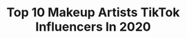 ---
title: Top 10 Makeup Artists TikTok Influencers In 2020
description: >-
  Find top makeup artists TikTok influencers in 2020. Most popular hashtags: #fyp #foryou #makeup #halloween.
platform: TikTok
hits: 301
text_top: Identify the top-rated TikTok profiles on inBeat.
text_bottom: inBeat aggregates 301 TikTok influencers like this for you to contact.
profiles:
  - username: "alyjae4real"
    fullname: >-
      Aly Jae
    bio: >-
      👑Storyteller/Actress/Makeup Artist 📧 alyjaemua@gmail.com “However, Comma” ♊️
    location: "United States"
    followers: 137400
    engagement: 2389
    commentsToLikes: 0.046685
    id: ckahxrsgywexa0i784lo10o7u
    verified: false
    hashtags: "#greenscreen, #stitch, #greenscreenvideo, #duet"
  - username: "angelaardz"
    fullname: >-
      Angela Rodríguez
    bio: >-
      ✨No permitas que tú brillo se apague ✨ MAKEUP ARTIST💄 CHEER🎀
    location: "Mexico"
    followers: 404800
    engagement: 2200
    commentsToLikes: 0.026969
    id: ck9m0yl7qcgbr0j786ordbm9w
    verified: false
    hashtags: "#fashionbootcamp, #tutorial, #catrinamiamor, #diademuertos"
  - username: "parameswaransivakumar"
    fullname: >-
      பரமேஸ்வரன் சிவகுமார்
    bio: >-
      You must do the things you think you cannot do. MAKEUP ARTIST
    location: "Malaysia"
    followers: 15200
    engagement: 2087
    commentsToLikes: 0.081958
    id: ckbf8g46xz14p0j23uy4sohla
    verified: false
    hashtags: "#parameswaransivakumar, #beurself, #makeupartist, #loveurself"
  - username: "mo0nliet"
    fullname: >-
      🦋lawliet🦋
    bio: >-
      makeup artist 🤍follow my instagram; mo0nliet🤍 collab; moonliet.light@gmail.com
    location: "Spain"
    followers: 12600
    engagement: 2745
    commentsToLikes: 0.060160
    id: ckbw28qlvwjbt0j23ik396g0q
    verified: false
    hashtags: "#makeupartist, #makeuptutorial, #fyp, #parati"
  - username: "pauliesfx"
    fullname: >-
      Paulie
    bio: >-
      Makeup artist Instagram: paulie_sfx YouTube/SC pauliesfx Email for inquiries
    location: "United States"
    followers: 1700000
    engagement: 1939
    commentsToLikes: 0.021396
    id: ck8oqpbyc8h7z0j78m1ttyse0
    verified: true
    hashtags: "#foryou, #tutorial, #scary, #foryoupage"
  - username: "aliciatoolemua"
    fullname: >-
      Alicia Toole
    bio: >-
      FT Mom & Creative Makeup Artist that enjoys LIFE! Follow me on IG for more looks
    location: "United States"
    followers: 36500
    engagement: 1815
    commentsToLikes: 0.091502
    id: ckc928q53soni0j231xdy9m4z
    verified: false
    hashtags: "#creative, #fun, #tiktok, #beauty"
  - username: "sacrecoeur96"
    fullname: >-
      Courtney🦇
    bio: >-
      Arx Mortis 🎃 Makeup Artist 🎨 Spooky 24/7 👻 Viewers Beware 👹 ⚠️18+⚠️
    location: "United States"
    followers: 253200
    engagement: 1715
    commentsToLikes: 0.030790
    id: ckb9l09b5ddnw0j234rw4l4v9
    verified: false
    hashtags: "#voodoo, #demon, #witch, #haunt"
  - username: "phinamua"
    fullname: >-
      phina M.U.A
    bio: >-
      MAKEUP ARTIST you tube :-phinamua Instagram:-phina_mua
    location: "India"
    followers: 27700
    engagement: 2672
    commentsToLikes: 0.338526
    id: ckck26365lgvz0j236wulqf3q
    verified: false
    hashtags: "#tiktokindia, #sharethecare, #phinamua, #trending"
  - username: "canassavictor"
    fullname: >-
      Victor Canassa
    bio: >-
      Makeup artist/ Singer Insta: @canassavictor Contato: vicanassa09@gmail.com
    location: "Brazil"
    followers: 82800
    engagement: 2615
    commentsToLikes: 0.026098
    id: ckcps74rjmbpf0j23946vmcb1
    verified: false
    hashtags: "#makeup, #maquiagem, #maquiagemartistica, #make"
  - username: "kennidimonroe"
    fullname: >-
      Kennidi Monroe
    bio: >-
      Trans Recording & Makeup Artist PO Box 2811, Cypress, TX 77410 ⬇️Merch🔸Links⬇️
    location: "United States"
    followers: 16800
    engagement: 3394
    commentsToLikes: 0.136294
    id: ckb8zope7fbbc0j238bappgww
    verified: false
    hashtags: "#comingofage, #brideofchucky, #meleaving, #welldone"
---